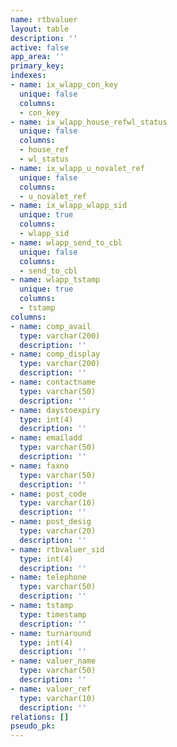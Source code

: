 ```yaml
---
name: rtbvaluer
layout: table
description: ''
active: false
app_area: ''
primary_key: 
indexes:
- name: ix_wlapp_con_key
  unique: false
  columns:
  - con_key
- name: ix_wlapp_house_refwl_status
  unique: false
  columns:
  - house_ref
  - wl_status
- name: ix_wlapp_u_novalet_ref
  unique: false
  columns:
  - u_novalet_ref
- name: ix_wlapp_wlapp_sid
  unique: true
  columns:
  - wlapp_sid
- name: wlapp_send_to_cbl
  unique: false
  columns:
  - send_to_cbl
- name: wlapp_tstamp
  unique: true
  columns:
  - tstamp
columns:
- name: comp_avail
  type: varchar(200)
  description: ''
- name: comp_display
  type: varchar(200)
  description: ''
- name: contactname
  type: varchar(50)
  description: ''
- name: daystoexpiry
  type: int(4)
  description: ''
- name: emailadd
  type: varchar(50)
  description: ''
- name: faxno
  type: varchar(50)
  description: ''
- name: post_code
  type: varchar(10)
  description: ''
- name: post_desig
  type: varchar(20)
  description: ''
- name: rtbvaluer_sid
  type: int(4)
  description: ''
- name: telephone
  type: varchar(50)
  description: ''
- name: tstamp
  type: timestamp
  description: ''
- name: turnaround
  type: int(4)
  description: ''
- name: valuer_name
  type: varchar(50)
  description: ''
- name: valuer_ref
  type: varchar(10)
  description: ''
relations: []
pseudo_pk: 
---
```


